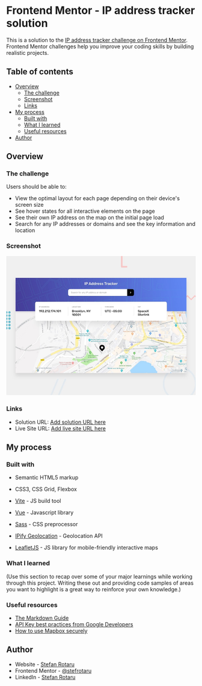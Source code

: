 # Frontend Mentor - IP address tracker solution

This is a solution to the [IP address tracker challenge on Frontend Mentor](https://www.frontendmentor.io/challenges/ip-address-tracker-I8-0yYAH0). Frontend Mentor challenges help you improve your coding skills by building realistic projects. 

## Table of contents

- [Overview](#overview)
  - [The challenge](#the-challenge)
  - [Screenshot](#screenshot)
  - [Links](#links)
- [My process](#my-process)
  - [Built with](#built-with)
  - [What I learned](#what-i-learned)
  - [Useful resources](#useful-resources)
- [Author](#author)

## Overview

### The challenge

Users should be able to:

- View the optimal layout for each page depending on their device's screen size
- See hover states for all interactive elements on the page
- See their own IP address on the map on the initial page load
- Search for any IP addresses or domains and see the key information and location

### Screenshot

![](./screenshot.jpg)

### Links

- Solution URL: [Add solution URL here](https://your-solution-url.com)
- Live Site URL: [Add live site URL here](https://your-live-site-url.com)

## My process

### Built with

- Semantic HTML5 markup
- CSS3, CSS Grid, Flexbox
- [Vite](https://vitejs.dev/) - JS build tool
- [Vue](https://vuejs.org/) - Javascript library
- [Sass](https://sass-lang.com/) - CSS preprocessor

- [IPify Geolocation](https://geo.ipify.org/) - Geolocation API
- [LeafletJS](https://leafletjs.com/) - JS library for mobile-friendly interactive maps

### What I learned

(Use this section to recap over some of your major learnings while working through this project. Writing these out and providing code samples of areas you want to highlight is a great way to reinforce your own knowledge.)

### Useful resources

- [The Markdown Guide](https://www.markdownguide.org/)
- [API Key best practices from Google Developers](https://developers.google.com/maps/api-key-best-practices)
- [How to use Mapbox securely](https://docs.mapbox.com/help/troubleshooting/how-to-use-mapbox-securely/)

## Author

- Website - [Stefan Rotaru](https://stefanrotaru.eu)
- Frontend Mentor - [@stefrotaru](https://www.frontendmentor.io/profile/stefrotaru)
- LinkedIn - [Stefan Rotaru](https://www.linkedin.com/in/stefan-rotaru-792837229/)